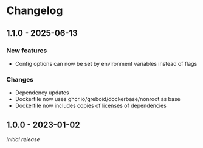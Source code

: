# Changelog

## 1.1.0 - 2025-06-13

### New features

* Config options can now be set by environment variables instead of flags

### Changes

* Dependency updates
* Dockerfile now uses ghcr.io/greboid/dockerbase/nonroot as base
* Dockerfile now includes copies of licenses of dependencies

## 1.0.0 - 2023-01-02

_Initial release_